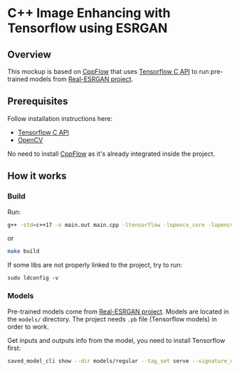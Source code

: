 # C++ Image Enhancing with Tensorflow using ESRGAN

## Overview

This mockup is based on [CppFlow](https://github.com/serizba/cppflow) that uses [Tensorflow C API](https://www.tensorflow.org/install/lang_c) to run pre-trained models from [Real-ESRGAN project](https://github.com/xinntao/Real-ESRGAN).

## Prerequisites

Follow installation instructions here:
- [Tensorflow C API](https://www.tensorflow.org/install/lang_c)
- [OpenCV](https://docs.opencv.org/4.x/d7/d9f/tutorial_linux_install.html)


No need to install [CppFlow](https://github.com/serizba/cppflow) as it's already integrated inside the project.

## How it works

### Build

Run:
```bash
g++ -std=c++17 -o main.out main.cpp -ltensorflow -lopencv_core -lopencv_videoio -lopencv_highgui -lopencv_imgcodecs  
```
or
```bash
make build
```

If some libs are not properly linked to the project, try to run:
```
sudo ldconfig -v
```

### Models

Pre-trained models come from [Real-ESRGAN project](https://github.com/xinntao/Real-ESRGAN).
Models are located in the `models/` directory. The project needs `.pb` file (Tensorflow models) in order to work.

Get inputs and outputs info from the model, you need to install Tensorflow first:
```bash
saved_model_cli show --dir models/regular --tag_set serve --signature_def serving_default
```